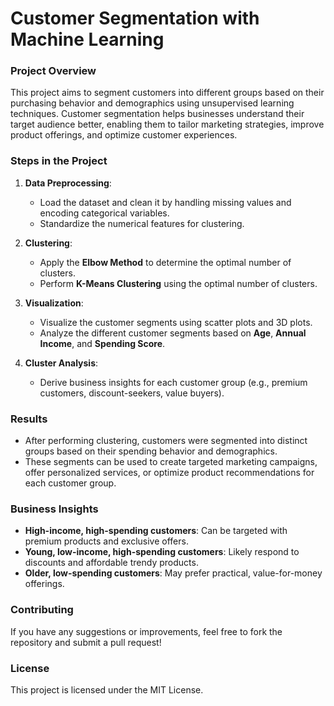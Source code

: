 # **Customer Segmentation with Machine Learning**

### **Project Overview**
This project aims to segment customers into different groups based on their purchasing behavior and demographics using unsupervised learning techniques. Customer segmentation helps businesses understand their target audience better, enabling them to tailor marketing strategies, improve product offerings, and optimize customer experiences.

### **Steps in the Project**
1. **Data Preprocessing**:
   - Load the dataset and clean it by handling missing values and encoding categorical variables.
   - Standardize the numerical features for clustering.

2. **Clustering**:
   - Apply the **Elbow Method** to determine the optimal number of clusters.
   - Perform **K-Means Clustering** using the optimal number of clusters.

3. **Visualization**:
   - Visualize the customer segments using scatter plots and 3D plots.
   - Analyze the different customer segments based on **Age**, **Annual Income**, and **Spending Score**.

4. **Cluster Analysis**:
   - Derive business insights for each customer group (e.g., premium customers, discount-seekers, value buyers).

### **Results**
- After performing clustering, customers were segmented into distinct groups based on their spending behavior and demographics.
- These segments can be used to create targeted marketing campaigns, offer personalized services, or optimize product recommendations for each customer group.

### **Business Insights**
- **High-income, high-spending customers**: Can be targeted with premium products and exclusive offers.
- **Young, low-income, high-spending customers**: Likely respond to discounts and affordable trendy products.
- **Older, low-spending customers**: May prefer practical, value-for-money offerings.

### **Contributing**
If you have any suggestions or improvements, feel free to fork the repository and submit a pull request!

### **License**
This project is licensed under the MIT License.
